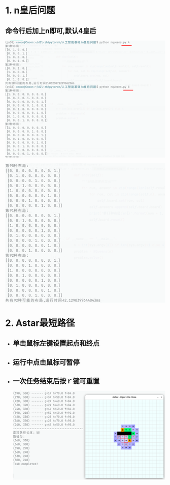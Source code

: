 # 1. n皇后问题

## 命令行后加上n即可,默认4皇后

<img src="https://raw.githubusercontent.com/Cmoon-cyl/Image-Uploader/main/nqueen.png" alt="nqueen"  />

![nqueen2](https://raw.githubusercontent.com/Cmoon-cyl/Image-Uploader/main/nqueen2.png)

# 2. Astar最短路径

- ## 单击鼠标左键设置起点和终点

- ## 运行中点击鼠标可暂停

- ## 一次任务结束后按ｒ键可重置

  ![Astar](https://raw.githubusercontent.com/Cmoon-cyl/Image-Uploader/main/Astar.png)

